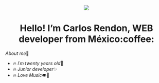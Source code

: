 
<p align="center">
  <img src="https://cdn.dribbble.com/users/2131993/screenshots/4948736/thoughtworks-gif_dribbble.gif" />
</p>
<h1 align="center">Hello! I’m Carlos Rendon, WEB developer from México:coffee:</h1>


_About me_:lemon:

* :fire: _I´m twenty years old_:dizzy:
* :fire: _Junior developer_:sparkles:
* :fire: _Love Music_:eye::white_heart:



